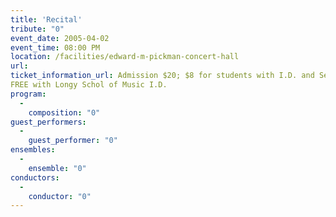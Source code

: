```yaml
---
title: 'Recital'
tribute: "0"
event_date: 2005-04-02
event_time: 08:00 PM
location: /facilities/edward-m-pickman-concert-hall
url: 
ticket_information_url: Admission $20; $8 for students with I.D. and Senior Citizens
FREE with Longy Schol of Music I.D.
program: 
  -
    composition: "0"
guest_performers: 
  -
    guest_performer: "0"
ensembles: 
  -
    ensemble: "0"
conductors: 
  -
    conductor: "0"
---
```

